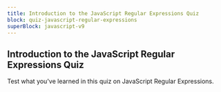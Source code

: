 ```yaml
---
title: Introduction to the JavaScript Regular Expressions Quiz
block: quiz-javascript-regular-expressions
superBlock: javascript-v9
---
```


## Introduction to the JavaScript Regular Expressions Quiz

Test what you've learned in this quiz on JavaScript Regular Expressions.
